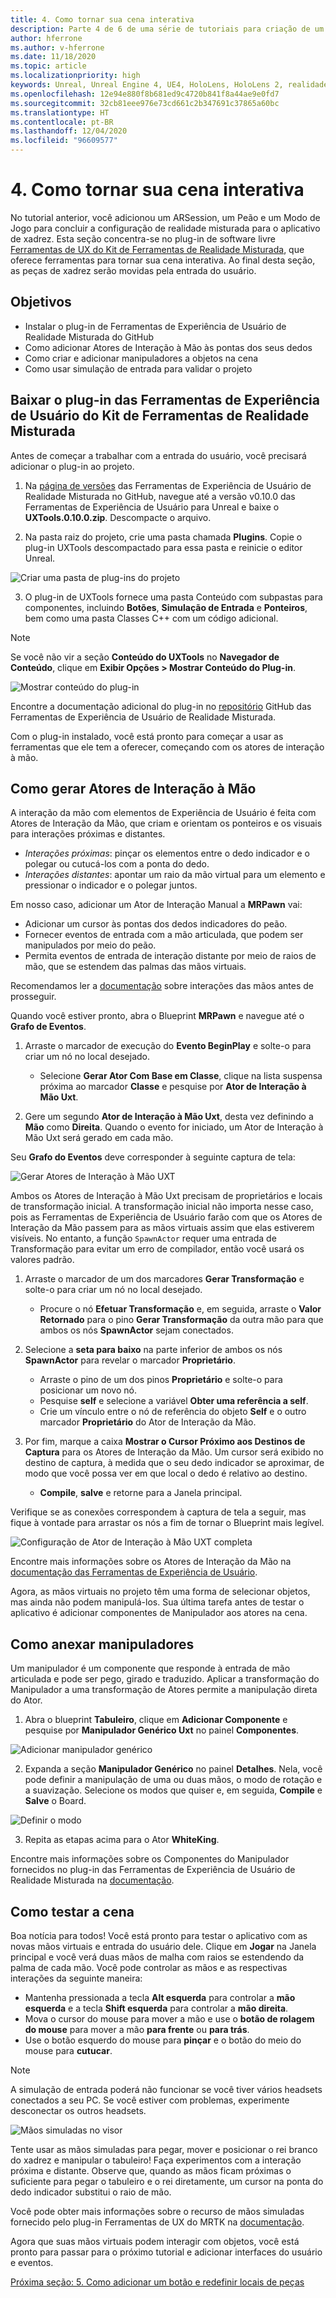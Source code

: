 ```yaml
---
title: 4. Como tornar sua cena interativa
description: Parte 4 de 6 de uma série de tutoriais para criação de um aplicativo de xadrez usando o Unreal Engine 4 e o plug-in Ferramentas de Experiência de Usuário do Kit de Ferramentas de Realidade Misturada
author: hferrone
ms.author: v-hferrone
ms.date: 11/18/2020
ms.topic: article
ms.localizationpriority: high
keywords: Unreal, Unreal Engine 4, UE4, HoloLens, HoloLens 2, realidade misturada, tutorial, introdução, mrtk, uxt, Ferramentas de UX, documentação, headset de realidade misturada, headset do windows mixed reality, headset de realidade virtual
ms.openlocfilehash: 12e94e880f8b681ed9c4720b841f8a44ae9e0fd7
ms.sourcegitcommit: 32cb81eee976e73cd661c2b347691c37865a60bc
ms.translationtype: HT
ms.contentlocale: pt-BR
ms.lasthandoff: 12/04/2020
ms.locfileid: "96609577"
---
```

# <a name="4-making-your-scene-interactive"></a>4. Como tornar sua cena interativa

No tutorial anterior, você adicionou um ARSession, um Peão e um Modo de Jogo para concluir a configuração de realidade misturada para o aplicativo de xadrez. Esta seção concentra-se no plug-in de software livre [Ferramentas de UX do Kit de Ferramentas de Realidade Misturada](https://github.com/microsoft/MixedReality-UXTools-Unreal), que oferece ferramentas para tornar sua cena interativa. Ao final desta seção, as peças de xadrez serão movidas pela entrada do usuário.

## <a name="objectives"></a>Objetivos

* Instalar o plug-in de Ferramentas de Experiência de Usuário de Realidade Misturada do GitHub
* Como adicionar Atores de Interação à Mão às pontas dos seus dedos
* Como criar e adicionar manipuladores a objetos na cena
* Como usar simulação de entrada para validar o projeto

## <a name="downloading-the-mixed-reality-ux-tools-plugin"></a>Baixar o plug-in das Ferramentas de Experiência de Usuário do Kit de Ferramentas de Realidade Misturada
Antes de começar a trabalhar com a entrada do usuário, você precisará adicionar o plug-in ao projeto.

1. Na [página de versões](https://github.com/microsoft/MixedReality-UXTools-Unreal/releases) das Ferramentas de Experiência de Usuário de Realidade Misturada no GitHub, navegue até a versão v0.10.0 das Ferramentas de Experiência de Usuário para Unreal e baixe o **UXTools.0.10.0.zip**. Descompacte o arquivo.

2.  Na pasta raiz do projeto, crie uma pasta chamada **Plugins**. Copie o plug-in UXTools descompactado para essa pasta e reinicie o editor Unreal.

![Criar uma pasta de plug-ins do projeto](images/unreal-uxt/4-plugins.PNG)

3.  O plug-in de UXTools fornece uma pasta Conteúdo com subpastas para componentes, incluindo **Botões**, **Simulação de Entrada** e **Ponteiros**, bem como uma pasta Classes C++ com um código adicional.  

> [!NOTE]
> Se você não vir a seção **Conteúdo do UXTools** no **Navegador de Conteúdo**, clique em **Exibir Opções > Mostrar Conteúdo do Plug-in**.

![Mostrar conteúdo do plug-in](images/unreal-uxt/4-showplugincontent.PNG)

Encontre a documentação adicional do plug-in no [repositório](https://aka.ms/uxt-unreal) GitHub das Ferramentas de Experiência de Usuário de Realidade Misturada.

Com o plug-in instalado, você está pronto para começar a usar as ferramentas que ele tem a oferecer, começando com os atores de interação à mão.

## <a name="spawning-hand-interaction-actors"></a>Como gerar Atores de Interação à Mão

A interação da mão com elementos de Experiência de Usuário é feita com Atores de Interação da Mão, que criam e orientam os ponteiros e os visuais para interações próximas e distantes.
- *Interações próximas*: pinçar os elementos entre o dedo indicador e o polegar ou cutucá-los com a ponta do dedo.
- *Interações distantes*: apontar um raio da mão virtual para um elemento e pressionar o indicador e o polegar juntos.

Em nosso caso, adicionar um Ator de Interação Manual a **MRPawn** vai:
- Adicionar um cursor às pontas dos dedos indicadores do peão.
- Fornecer eventos de entrada com a mão articulada, que podem ser manipulados por meio do peão.
- Permita eventos de entrada de interação distante por meio de raios de mão, que se estendem das palmas das mãos virtuais.

Recomendamos ler a [documentação](https://microsoft.github.io/MixedReality-UXTools-Unreal/version/public/0.9.x/Docs/HandInteraction.html) sobre interações das mãos antes de prosseguir.

Quando você estiver pronto, abra o Blueprint **MRPawn** e navegue até o **Grafo de Eventos**.

1. Arraste o marcador de execução do **Evento BeginPlay** e solte-o para criar um nó no local desejado.
    * Selecione **Gerar Ator Com Base em Classe**, clique na lista suspensa próxima ao marcador **Classe** e pesquise por **Ator de Interação à Mão Uxt**.  

2. Gere um segundo **Ator de Interação à Mão Uxt**, desta vez definindo a **Mão** como **Direita**. Quando o evento for iniciado, um Ator de Interação à Mão Uxt será gerado em cada mão.

Seu **Grafo do Eventos** deve corresponder à seguinte captura de tela:

![Gerar Atores de Interação à Mão UXT](images/unreal-uxt/4-spawnactor.PNG)

Ambos os Atores de Interação à Mão Uxt precisam de proprietários e locais de transformação inicial. A transformação inicial não importa nesse caso, pois as Ferramentas de Experiência de Usuário farão com que os Atores de Interação da Mão passem para as mãos virtuais assim que elas estiverem visíveis. No entanto, a função `SpawnActor` requer uma entrada de Transformação para evitar um erro de compilador, então você usará os valores padrão.

1. Arraste o marcador de um dos marcadores **Gerar Transformação** e solte-o para criar um nó no local desejado.
    * Procure o nó **Efetuar Transformação** e, em seguida, arraste o **Valor Retornado** para o pino **Gerar Transformação** da outra mão para que ambos os nós **SpawnActor** sejam conectados.

2.  Selecione a **seta para baixo** na parte inferior de ambos os nós **SpawnActor** para revelar o marcador **Proprietário**.    
    * Arraste o pino de um dos pinos **Proprietário** e solte-o para posicionar um novo nó.
    * Pesquise **self** e selecione a variável **Obter uma referência a self**.
    * Crie um vínculo entre o nó de referência do objeto **Self** e o outro marcador **Proprietário** do Ator de Interação da Mão.
3. Por fim, marque a caixa **Mostrar o Cursor Próximo aos Destinos de Captura** para os Atores de Interação da Mão. Um cursor será exibido no destino de captura, à medida que o seu dedo indicador se aproximar, de modo que você possa ver em que local o dedo é relativo ao destino.
    * **Compile**, **salve** e retorne para a Janela principal.

Verifique se as conexões correspondem à captura de tela a seguir, mas fique à vontade para arrastar os nós a fim de tornar o Blueprint mais legível.

![Configuração de Ator de Interação à Mão UXT completa](images/unreal-uxt/4-fingerptrs.PNG)

Encontre mais informações sobre os Atores de Interação da Mão na [documentação das Ferramentas de Experiência de Usuário](https://microsoft.github.io/MixedReality-UXTools-Unreal/version/public/0.9.x/Docs/HandInteraction.html).

Agora, as mãos virtuais no projeto têm uma forma de selecionar objetos, mas ainda não podem manipulá-los. Sua última tarefa antes de testar o aplicativo é adicionar componentes de Manipulador aos atores na cena.

## <a name="attaching-manipulators"></a>Como anexar manipuladores

Um manipulador é um componente que responde à entrada de mão articulada e pode ser pego, girado e traduzido. Aplicar a transformação do Manipulador a uma transformação de Atores permite a manipulação direta do Ator.

1. Abra o blueprint **Tabuleiro**, clique em **Adicionar Componente** e pesquise por **Manipulador Genérico Uxt** no painel **Componentes**.

![Adicionar manipulador genérico](images/unreal-uxt/4-addmanip.PNG)

2. Expanda a seção **Manipulador Genérico** no painel **Detalhes**. Nela, você pode definir a manipulação de uma ou duas mãos, o modo de rotação e a suavização. Selecione os modos que quiser e, em seguida, **Compile** e **Salve** o Board.

![Definir o modo](images/unreal-uxt/4-setrotmode.PNG)

3. Repita as etapas acima para o Ator **WhiteKing**.

Encontre mais informações sobre os Componentes do Manipulador fornecidos no plug-in das Ferramentas de Experiência de Usuário de Realidade Misturada na [documentação](https://microsoft.github.io/MixedReality-UXTools-Unreal/Docs/Manipulator.html).

## <a name="testing-the-scene"></a>Como testar a cena

Boa notícia para todos! Você está pronto para testar o aplicativo com as novas mãos virtuais e entrada do usuário dele. Clique em **Jogar** na Janela principal e você verá duas mãos de malha com raios se estendendo da palma de cada mão. Você pode controlar as mãos e as respectivas interações da seguinte maneira:
- Mantenha pressionada a tecla **Alt esquerda** para controlar a **mão esquerda** e a tecla **Shift esquerda** para controlar a **mão direita**.
- Mova o cursor do mouse para mover a mão e use o **botão de rolagem do mouse** para mover a mão **para frente** ou **para trás**.
- Use o botão esquerdo do mouse para **pinçar** e o botão do meio do mouse para **cutucar**.

> [!NOTE]
> A simulação de entrada poderá não funcionar se você tiver vários headsets conectados a seu PC. Se você estiver com problemas, experimente desconectar os outros headsets.

![Mãos simuladas no visor](images/unreal-uxt/4-handsim.PNG)

Tente usar as mãos simuladas para pegar, mover e posicionar o rei branco do xadrez e manipular o tabuleiro! Faça experimentos com a interação próxima e distante. Observe que, quando as mãos ficam próximas o suficiente para pegar o tabuleiro e o rei diretamente, um cursor na ponta do dedo indicador substitui o raio de mão.

Você pode obter mais informações sobre o recurso de mãos simuladas fornecido pelo plug-in Ferramentas de UX do MRTK na [documentação](https://microsoft.github.io/MixedReality-UXTools-Unreal/Docs/InputSimulation.html).

Agora que suas mãos virtuais podem interagir com objetos, você está pronto para passar para o próximo tutorial e adicionar interfaces do usuário e eventos.

[Próxima seção: 5. Como adicionar um botão e redefinir locais de peças](unreal-uxt-ch5.md)
